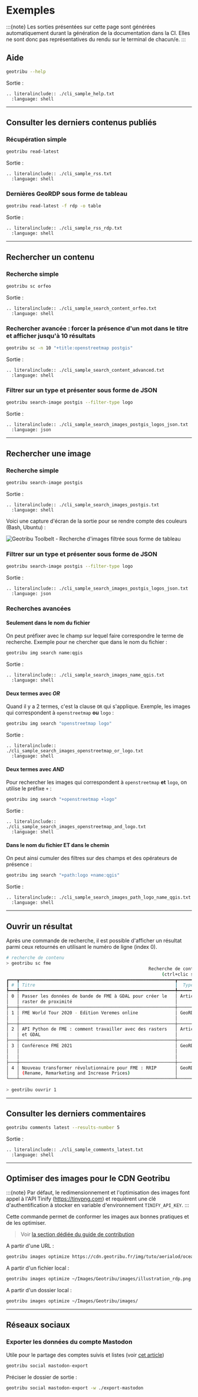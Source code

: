 # Exemples

:::{note}
Les sorties présentées sur cette page sont générées automatiquement durant la génération de la documentation dans la CI. Elles ne sont donc pas représentatives du rendu sur le terminal de chacun/e.
:::

## Aide

```sh
geotribu --help
```

Sortie :

```{eval-rst}
.. literalinclude:: ./cli_sample_help.txt
  :language: shell
```

----

## Consulter les derniers contenus publiés

### Récupération simple

```sh
geotribu read-latest
```

Sortie :

```{eval-rst}
.. literalinclude:: ./cli_sample_rss.txt
  :language: shell
```

### Dernières GeoRDP sous forme de tableau

```sh
geotribu read-latest -f rdp -o table
```

Sortie :

```{eval-rst}
.. literalinclude:: ./cli_sample_rss_rdp.txt
  :language: shell
```

----

## Rechercher un contenu

### Recherche simple

```sh
geotribu sc orfeo
```

Sortie :

```{eval-rst}
.. literalinclude:: ./cli_sample_search_content_orfeo.txt
  :language: shell
```

### Rechercher avancée : forcer la présence d'un mot dans le titre et afficher jusqu'à 10 résultats

```sh
geotribu sc -n 10 "+title:openstreetmap postgis"
```

Sortie :

```{eval-rst}
.. literalinclude:: ./cli_sample_search_content_advanced.txt
  :language: shell
```

### Filtrer sur un type et présenter sous forme de JSON

```sh
geotribu search-image postgis --filter-type logo
```

Sortie :

```{eval-rst}
.. literalinclude:: ./cli_sample_search_images_postgis_logos_json.txt
  :language: json
```

----

## Rechercher une image

### Recherche simple

```sh
geotribu search-image postgis
```

Sortie :

```{eval-rst}
.. literalinclude:: ./cli_sample_search_images_postgis.txt
  :language: shell
```

Voici une capture d'écran de la sortie pour se rendre compte des couleurs (Bash, Ubuntu) :

![Geotribu Toolbelt - Recherche d'images filtrée sous forme de tableau](../static/img/geotribu_search-image_postgis.png)

### Filtrer sur un type et présenter sous forme de JSON

```sh
geotribu search-image postgis --filter-type logo
```

Sortie :

```{eval-rst}
.. literalinclude:: ./cli_sample_search_images_postgis_logos_json.txt
  :language: json
```

### Recherches avancées

#### Seulement dans le nom du fichier

On peut préfixer avec le champ sur lequel faire correspondre le terme de recherche. Exemple pour ne chercher que dans le nom du fichier :

```sh
geotribu img search name:qgis
```

Sortie :

```{eval-rst}
.. literalinclude:: ./cli_sample_search_images_name_qgis.txt
  :language: shell
```

#### Deux termes avec _OR_

Quand il y a 2 termes, c'est la clause `OR` qui s'applique. Exemple, les images qui correspondent à `openstreetmap` **ou** `logo` :

```sh
geotribu img search "openstreetmap logo"
```

Sortie :

```{eval-rst}
.. literalinclude:: ./cli_sample_search_images_openstreetmap_or_logo.txt
  :language: shell
```

#### Deux termes avec _AND_

Pour rechercher les images qui correspondent à `openstreetmap` **et** `logo`, on utilise le préfixe `+` :

```sh
geotribu img search "+openstreetmap +logo"
```

Sortie :

```{eval-rst}
.. literalinclude:: ./cli_sample_search_images_openstreetmap_and_logo.txt
  :language: shell
```

#### Dans le nom du fichier ET dans le chemin

On peut ainsi cumuler des filtres sur des champs et des opérateurs de présence :

```sh
geotribu img search "+path:logo +name:qgis"
```

Sortie :

```{eval-rst}
.. literalinclude:: ./cli_sample_search_images_path_logo_name_qgis.txt
  :language: shell
```

----

## Ouvrir un résultat

Après une commande de recherche, il est possible d'afficher un résultat parmi ceux retournés en utilisant le numéro de ligne (index 0).

```sh
# recherche de contenu
> geotribu sc fme
                                                      Recherche de contenus - 5/61 résultats avec le terme : fme  
                                                           (ctrl+clic sur le titre pour ouvrir le contenu)  
┏━━━┳━━━━━━━━━━━━━━━━━━━━━━━━━━━━━━━━━━━━━━━━━━━━━━━━━━━━━━━━━━━┳━━━━━━━━━┳━━━━━━━━━━━━━━━━━━━━━┳━━━━━━━┳━━━━━━━━━━━━━━━━━━━━━━━━━━━━━━━━━━━━━━━━━━━━━━━━━━━━━━━━━━━━┓
┃ # ┃ Titre                                                     ┃  Type   ┃ Date de publication ┃ Score ┃                                                  Mots-clés ┃
┡━━━╇━━━━━━━━━━━━━━━━━━━━━━━━━━━━━━━━━━━━━━━━━━━━━━━━━━━━━━━━━━━╇━━━━━━━━━╇━━━━━━━━━━━━━━━━━━━━━╇━━━━━━━╇━━━━━━━━━━━━━━━━━━━━━━━━━━━━━━━━━━━━━━━━━━━━━━━━━━━━━━━━━━━━┩
│ 0 │ Passer les données de bande de FME à GDAL pour créer le   │ Article │    02 août 2022     │ 60.8  │                                     FME,GDAL,Python,raster │
│   │ raster de proximité                                       │         │                     │       │                                                            │
├───┼───────────────────────────────────────────────────────────┼─────────┼─────────────────────┼───────┼────────────────────────────────────────────────────────────┤
│ 1 │ FME World Tour 2020 - Edition Veremes online              │ GeoRDP  │     15 mai 2020     │ 57.8  │                        FME,GDAL,GeoMapFish,GeoServer,GRASS │
│   │                                                           │         │                     │       │                              GIS,OpenStreetMap,Python,QGIS │
├───┼───────────────────────────────────────────────────────────┼─────────┼─────────────────────┼───────┼────────────────────────────────────────────────────────────┤
│ 2 │ API Python de FME : comment travailler avec des rasters   │ Article │    02 août 2022     │ 56.3  │                                     FME,GDAL,Python,raster │
│   │ et GDAL                                                   │         │                     │       │                                                            │
├───┼───────────────────────────────────────────────────────────┼─────────┼─────────────────────┼───────┼────────────────────────────────────────────────────────────┤
│ 3 │ Conférence FME 2021                                       │ GeoRDP  │     21 mai 2021     │ 52.4  │                                             cadastre,carte │
│   │                                                           │         │                     │       │ routière,CloudCompare,ENSG,GraphHopper,IGN,OpenStreetMap,… │
│   │                                                           │         │                     │       │                                                       QGIS │
├───┼───────────────────────────────────────────────────────────┼─────────┼─────────────────────┼───────┼────────────────────────────────────────────────────────────┤
│ 4 │ Nouveau transformer révolutionnaire pour FME : RRIP       │ GeoRDP  │     12 mai 2023     │ 42.2  │ Afigéo,armée,cybersécurité,Discord,écosystème,FME,géomati… │
│   │ (Rename, Remarketing and Increase Prices)                 │         │                     │       │                                                            │
└───┴───────────────────────────────────────────────────────────┴─────────┴─────────────────────┴───────┴────────────────────────────────────────────────────────────┘
                                                                       Geotribu Toolbelt 0.16.0  
> geotribu ouvrir 1
```

----

## Consulter les derniers commentaires

```sh
geotribu comments latest --results-number 5
```

Sortie :

```{eval-rst}
.. literalinclude:: ./cli_sample_comments_latest.txt
  :language: shell
```

----

## Optimiser des images pour le CDN Geotribu

:::{note}
Par défaut, le redimensionnement et l'optimisation des images font appel à l'API Tinify (<https://tinypng.com>) et requièrent une clé d'authentification à stocker en variable d'environnement `TINIFY_API_KEY`.
:::

Cette commande permet de conformer les images aux bonnes pratiques et de les optimiser.

> Voir [la section dédiée du guide de contribution](https://contribuer.geotribu.fr/guides/cdn-images-hebergement/#bonnes-pratiques)

A partir d'une URL :

```sh
geotribu images optimize https://cdn.geotribu.fr/img/tuto/aerialod/oceania_aerialod.jpg
```

A partir d'un fichier local :

```sh
geotribu images optimize ~/Images/Geotribu/images/illustration_rdp.png
```

A partir d'un dossier local :

```sh
geotribu images optimize ~/Images/Geotribu/images/
```

----

## Réseaux sociaux

### Exporter les données du compte Mastodon

Utile pour le partage des comptes suivis et listes (voir [cet article](https://geotribu.fr/articles/2024/2024-02-16_de-twitter-a-mastodon-guide-geo-import-liste-comptes/))

```sh
geotribu social mastodon-export
```

Préciser le dossier de sortie :

```sh
geotribu social mastodon-export -w ./export-mastodon
```
